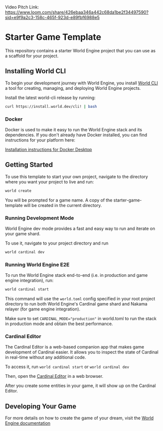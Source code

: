 Video Pitch Link:
https://www.loom.com/share/426ebaa346a442c68da1be2f34497590?sid=e9f9a2c3-158c-465f-923d-e89fbf6988e5

# Starter Game Template

This repository contains a starter World Engine project that you can use as a scaffold for your project.

## Installing World CLI

To begin your development journey with World Engine, you install
[World CLI](https://github.com/Argus-Labs/world-cli) a tool for creating, managing, and deploying World
Engine projects.

Install the latest world-cli release by running:

```bash
curl https://install.world.dev/cli! | bash
```

### Docker

Docker is used to make it easy to run the World Engine stack and its dependencies. If you don't already have Docker
installed, you can find instructions for your platform here:

[Installation instructions for Docker Desktop](https://docs.docker.com/compose/install/#scenario-one-install-docker-desktop)

## Getting Started

To use this template to start your own project, navigate to the directory where you want your project to live
and run:

```bash
world create
```

You will be prompted for a game name. A copy of the starter-game-template will be created in the current directory.

### Running Development Mode

World Engine dev mode provides a fast and easy way to run and iterate on your game shard.

To use it, navigate to your project directory and run

```bash
world cardinal dev
```

### Running World Engine E2E

To run the World Engine stack end-to-end (i.e. in production and game engine integration), run:

```bash
world cardinal start
```

This command will use the `world.toml` config specified in your root project directory to run both World Engine's
Cardinal game shard and Nakama relayer (for game engine integration).

Make sure to set `CARDINAL_MODE="production"` in world.toml to run the stack in production mode and obtain the best performance.

### Cardinal Editor

The Cardinal Editor is a web-based companion app that makes game development of Cardinal easier. It allows you to inspect the state of Cardinal in real-time without any additional code.

To access it, run `world cardinal start` or `world cardinal dev`

Then, open the [Cardinal Editor](https://editor.world.dev) in a web browser.

After you create some entities in your game, it will show up on the Cardinal Editor.

## Developing Your Game

For more details on how to create the game of your dream, visit the [World Engine documentation](https://world.dev)
